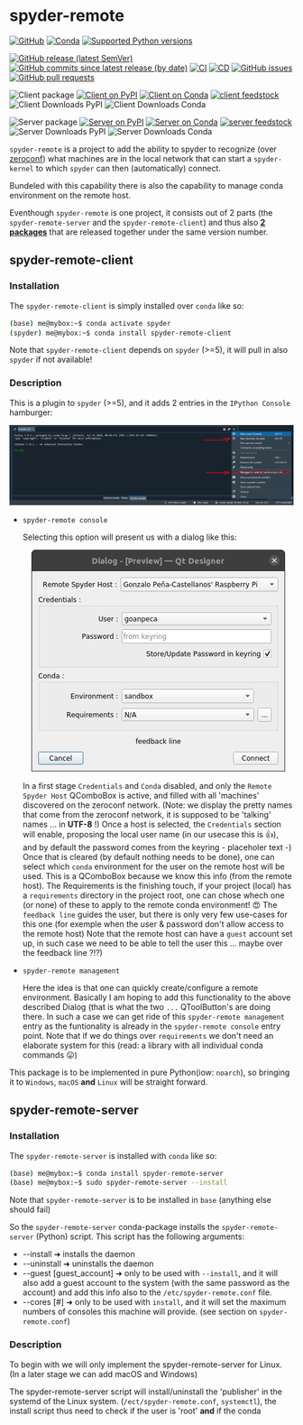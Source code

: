 # spyder-remote

[![GitHub](https://img.shields.io/github/license/Semi-ATE/spyder-remote?color=black)](https://github.com/Semi-ATE/spyder-remote/blob/master/LICENSE.txt) 
[![Conda](https://img.shields.io/conda/pn/conda-forge/starz?color=black)](https://www.lifewire.com/what-is-noarch-package-2193808)
[![Supported Python versions](https://img.shields.io/badge/python-%3E%3D3.7-black)](https://www.python.org/downloads/)

[![GitHub release (latest SemVer)](https://img.shields.io/github/v/release/Semi-ATE/spyder-remote?color=blue&label=GitHub%20Release&sort=semver)](https://github.com/Semi-ATE/spyder-remote/releases)
[![GitHub commits since latest release (by date)](https://img.shields.io/github/commits-since/Semi-ATE/spyder-remote/latest)](https://github.com/Semi-ATE/spyder-remote/graphs/commit-activity)
[![CI](https://github.com/Semi-ATE/spyder-remote/workflows/CI/badge.svg)](https://github.com/Semi-ATE/spyder-remote/actions?query=workflow%3ACI)
[![CD](https://github.com/Semi-ATE/spyder-remote/workflows/CD/badge.svg)](https://github.com/Semi-ATE/spyder-remote/actions?query=workflow%3ACD)
[![GitHub issues](https://img.shields.io/github/issues/Semi-ATE/spyder-remote)](https://github.com/Semi-ATE/spyder-remote/issues)
[![GitHub pull requests](https://img.shields.io/github/issues-pr/Semi-ATE/spyder-remote)](https://github.com/Semi-ATE/spyder-remote/pulls)

![Client package](https://img.shields.io/badge/Package-spyder--remote--client-black)
[![Client on PyPI](https://img.shields.io/pypi/v/spyder-remote-client?color=blue&label=PyPI)](https://pypi.org/project/spyder-remote-client/)
[![Client on Conda](https://img.shields.io/conda/vn/conda-forge/spyder-remote-client?color=blue&label=conda-forge)](https://anaconda.org/conda-forge/spyder-remote-client)
[![client feedstock](https://img.shields.io/github/issues-pr/conda-forge/spyder-remote-client-feedstock?label=feedstock)](https://github.com/conda-forge/spyder-remote-client-feedstock)
![Client Downloads PyPI](https://img.shields.io/pypi/dm/spyder-remote-client?color=g&label=PyPI%20Downloads)
![Client Downloads Conda](https://img.shields.io/conda/dn/conda-forge/spyder-remote-client?color=g&label=conda-forge%20Downloads)

![Server package](https://img.shields.io/badge/Package-spyder--remote--server-black)
[![Server on PyPI](https://img.shields.io/pypi/v/spyder-remote-server?color=blue&label=PyPI)](https://pypi.org/project/spyder-remote-server/)
[![Server on Conda](https://img.shields.io/conda/vn/conda-forge/spyder-remote-server?color=blue&label=conda-forge)](https://anaconda.org/conda-forge/spyder-remote-client)
[![server feedstock](https://img.shields.io/github/issues-pr/conda-forge/spyder-remote-server-feedstock?label=feedstock)](https://github.com/conda-forge/spyder-remote-server-feedstock)
![Server Downloads PyPI](https://img.shields.io/pypi/dm/spyder-remote-server?color=g&label=PyPI%20Downloads)
![Server Downloads Conda](https://img.shields.io/conda/dn/conda-forge/spyder-remote-server?color=g&label=conda-forge%20Downloads)


`spyder-remote` is a project to add the ability to spyder to recognize (over [zeroconf](https://github.com/jstasiak/python-zeroconf)) what machines are in the local network that can start a `spyder-kernel` to which `spyder` can then (automatically) connect.

Bundeled with this capability there is also the capability to manage conda environment on the remote host.

Eventhough `spyder-remote` is one project, it consists out of 2 parts (the `spyder-remote-server` and the `spyder-remote-client`) and thus also <ins>**2 packages**</ins> that are released together under the same version number.

## spyder-remote-client

### Installation

The `spyder-remote-client` is simply installed over `conda` like so:

```sh
(base) me@mybox:~$ conda activate spyder
(spyder) me@mybox:~$ conda install spyder-remote-client
```
Note that `spyder-remote-client` depends on `spyder` (>=5), it will pull in also `spyder` if not available!

### Description

This is a plugin to `spyder` (>=5), and it adds 2 entries in the `IPython Console` hamburger:

<p align="center">
  <img src="/docs/images/IPython_console_hamburger.jpg">
</p>

  - `spyder-remote console`

    Selecting this option will present us with a dialog like this:

    <p align="center">
      <img src="/docs/images/SpyderRemoteConnectionDialog.png">
    </p>

    In a first stage `Credentials` and `Conda` disabled, and only the `Remote Spyder Host` QComboBox is active, and filled with all 'machines' discovered on the zeroconf network. (Note: we display the pretty names that come from the zeroconf network, it is supposed to be 'talking' names ... in **UTF-8** !) Once a host is selected, the `Credentials` section will enable, proposing the local user name (in our usecase this is :thumbsup:), and by default the password comes from the keyring - placeholer text -) Once that is cleared (by default nothing needs to be done), one can select which `conda` environment for the user on the remote host will be used. This is a QComboBox because we know this info (from the remote host). The Requirements is the finishing touch, if your project (local) has a `requirements` directory in the project root, one can chose whech one (or none) of these to apply to the remote conda environment! :heart_eyes: The `feedback line` guides the user, but there is only very few use-cases for this one (for exemple when the user & password don't allow access to the remote host) Note that the remote host can have a `guest` account set up, in such case we need to be able to tell the user this ... maybe over the feedback line ?!?)

  - `spyder-remote management`

    Here the idea is that one can quickly create/configure a remote environment. Basically I am hoping to add this functionality to the above described Dialog (that is what the two `...` QToolButton's are doing there. In such a case we can get ride of this `spyder-remote management` entry as the funtionality is already in the `spyder-remote console` entry point. Note that if we do things over `requirements` we don't need an elaborate system for this (read: a library with all individual conda commands :stuck_out_tongue:)

This package is to be implemented in pure Python(iow: `noarch`), so bringing it to `Windows`, `macOS` **and** `Linux` will be straight forward.

## spyder-remote-server

### Installation

The `spyder-remote-server` is installed with `conda` like so:

```sh
(base) me@mybox:~$ conda install spyder-remote-server
(base) me@mybox:~$ sudo spyder-remote-server --install
```
Note that `spyder-remote-server` is to be installed in `base` (anything else should fail)

So the `spyder-remote-server` conda-package installs the `spyder-remote-server` (Python) script.
This script has the following arguments:
  - --install ➜ installs the daemon
  - --uninstall ➜ uninstalls the daemon
  - --guest [guest_account] ➜ only to be used with `--install`, and it will also add a guest account to the system (with the same password as the account) and add this info also to the `/etc/spyder-remote.conf` file.
  - --cores [#] ➜ only to be used with `install`, and it will set the maximum numbers of consoles this machine will provide. (see section on `spyder-remote.conf`)

### Description

To begin with we will only implement the spyder-remote-server for Linux. (In a later stage we can add macOS and Windows)

The spyder-remote-server script will install/uninstall the 'publisher' in the systemd of the Linux system. (`/ect/spyder-remote.conf`, `systemctl`),
the install script thus need to check if the user is 'root' **and** if the conda
